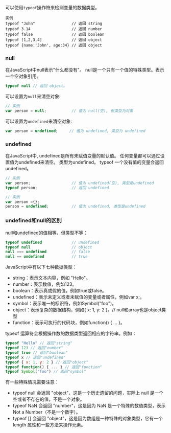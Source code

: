 可以使用```typeof```操作符来检测变量的数据类型。

```JS
实例
typeof "John"                // 返回 string
typeof 3.14                  // 返回 number
typeof false                 // 返回 boolean
typeof [1,2,3,4]             // 返回 object
typeof {name:'John', age:34} // 返回 object
```
 
### null
在JavaScript中null表示"什么都没有"。
null是一个只有一个值的特殊类型。表示一个空对象引用。

```js
typeof null // 返回 object。
```

可以设置为```null```来清空对象:

```js
// 实例
var person = null;           // 值为 null(空), 但类型为对象
```

可以设置为```undefined```来清空对象:

```js
var person = undefined;     // 值为 undefined, 类型为 undefined
```

### undefined
在JavaScript中, undefined是所有未赋值变量的默认值。
任何变量都可以通过设置值为undefined来清空。 类型为undefined。
typeof 一个没有值的变量会返回 undefined。

```js
// 实例
var person;                  // 值为 undefined(空), 类型是undefined
typeof person;               // 返回 undefined

// 实例
var person ={};
person = undefined;          // 值为 undefined, 类型是undefined
```

### undefined和null的区别
null和undefined的值相等，但类型不等：

```js
typeof undefined             // undefined
typeof null                  // object
null === undefined           // false
null == undefined            // true
```

JavaScript中有以下七种数据类型：

- string：表示文本内容，例如 "Hello"。
- number：表示数值，例如123。
- boolean：表示真或假的值，例如true或false。
- undefined：表示未定义或者未赋值的变量或者属性，例如var x;。
- symbol：表示唯一的标识符，例如Symbol("foo")。
- object：表示复杂的数据结构，例如{ x: 1, y: 2 }。// null和array也是object类型
- function：表示可执行的代码块，例如function() { ... }。

typeof 运算符会根据操作数的数据类型返回相应的字符串。例如：

```js
typeof "Hello" // 返回"string"
typeof 123 // 返回"number"
typeof true // 返回"boolean"
typeof x // 返回"undefined"
typeof { x: 1, y: 2 } // 返回"object"
typeof function() { ... } // 返回"function"
typeof Symbol("foo") // 返回"symbol"
```
有一些特殊情况需要注意：
- typeof null 会返回 "object"，这是一个历史遗留的问题，实际上 null 是一个空或者不存在的值，不是一个对象。
- typeof NaN 会返回 "number"，这是因为 NaN 是一个特殊的数值类型，表示 Not a Number（不是一个数字）。
- typeof [] 会返回 "object"，这是因为数组是一种特殊的对象类型，它有一个 length 属性和一些方法来操作元素。